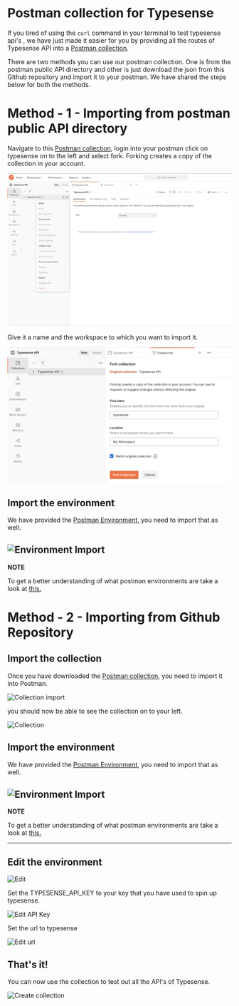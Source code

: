 # Postman collection for Typesense

If you tired of using the `curl` command in your terminal to test typesense api's , we have just made it easier for you by providing all the routes of Typesense API into a <a href="Typesense-v0.21.0.postman_collection.json" download="https://www.postman.com/typesense/workspace/typesense-api/overview">Postman collection</a>.

There are two methods you can use our postman collection. One is from the postman public API directory and other is just download the json from this Github repository and import it to your postman. We have shared the steps below for both the methods.

# Method - 1 - Importing from postman public API directory
Navigate to this <a href="Typesense-v0.21.0.postman_collection.json" download="https://www.postman.com/typesense/workspace/typesense-api/overview">Postman collection</a>, login into your postman click on typesense on to the left and select fork. Forking creates a copy of the collection in your account. 

![](/screenshots/Fork_1.png)

Give it a name and the workspace to which you want to import it.

![Collection](/screenshots/fork_2.png)

## Import the environment

We have provided the [Postman Environment](/Typesense-v0.21.0.postman_environment.json), you need to import that as well.

![Environment Import](/screenshots/env_import.png)
---
**NOTE**

To get a better understanding of what postman environments are take a look at [this.](https://learning.postman.com/docs/sending-requests/managing-environments/)

# Method - 2 - Importing from Github Repository
## Import the collection

Once you have downloaded the [Postman collection](Typesense-v0.21.0.postman_collection.json), you need to import it into Postman.

![Collection import](/screenshots/Import.png)

you should now be able to see the collection on to your left.

![Collection](/screenshots/collection.png)

## Import the environment

We have provided the [Postman Environment](/Typesense-v0.21.0.postman_environment.json), you need to import that as well.

![Environment Import](/screenshots/env_import.png)
---
**NOTE**

To get a better understanding of what postman environments are take a look at [this.](https://learning.postman.com/docs/sending-requests/managing-environments/)

---
## Edit the environment

![Edit](/screenshots/edit_collection.png)

Set the TYPESENSE_API_KEY to your key that you have used to spin up typesense.

![Edit API Key](/screenshots/set_api_url.png)

Set the url to typesense

![Edit url](/screenshots/set_api_url.png)

## That's it!

You can now use the collection to test out all the API's of Typesense.

![Create collection](/screenshots/create_collection.png)